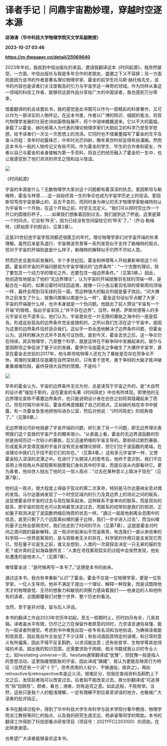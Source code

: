 # 译者手记｜问鼎宇宙勘妙理，穿越时空逐本源
**邱涛涛（华中科技大学物理学院天文学系副教授）**

**2023-10-27 03:46**

**https://m.thepaper.cn/detail/25069640**

2023年年初，我收到中信出版社的来函，邀请我翻译这本《时间起源》，我欣然接受。一方面，中信出版社与我是多年合作的老朋友，盛邀之下义不容辞；另一方面则是因为该书的作者是著名理论物理学家、霍金的前学生托马斯·赫托格先生，该书的内容也是读者们关注度极高的引力与宇宙学这一神奇的领域。作为同样从事这一领域的科技工作者，能够将这部作品分享给广大的中国读者，我也感到万分荣幸。

借着翻译的机会读罢此书，我的感觉是此书既可以作为一部精彩的科普著作，又可以作为一部详实的人物传记。在这本书里，作者以广博的知识、细腻的笔法，将现代物理学发展的壮丽史诗如画卷般展开，将个中滋味娓娓道来。它以不大的篇幅，承载了以霍金、赫托格等人为代表的理论物理学家们大胆前卫的科学乃至哲学思想，给予读者们一次又一次思想上的洗涤。它同时也不惜重墨描写了霍金的生平及奋斗历程：青年时初露锋芒，中年时光芒四射，晚年离世时却显得有些凄婉。然而这本书与一般的人物传记又有些不同。作为霍金的学生、毕生的合作者和密友，作者以自己与霍金的亲身接触为第一手资料，将自己的经历融入了霍金的一生中，也让我感受到了他们浓浓的师生之情和战斗情谊。

![](https://imagecloud.thepaper.cn/thepaper/image/275/726/18.jpeg)

《时间起源》

宇宙的本源是什么？无数物理学大家对这个问题都有着深深的执念。爱因斯坦与勒梅特，霍金与林德……这一段段终其一生的争论也成为宇宙学历史上的佳话。爱因斯坦笃信宇宙是静止的、亘古不变的，而同时身为神父的天才物理学家勒梅特则认为宇宙有一个开始，在这个开始之前，时空无法定义。“我们可以把时空比作一个开口的圆锥形杯子。……如果我们想象着回到过去，我们就到达了杯底。这里是第一个时间点，它没有‘昨天’，因为已经没有空间留给它的‘昨天’了。”（乔治·勒梅特，《原始原子的假设》，见第2章）。

这是20世纪连宇宙学观测都还很匮乏的年代，理论物理学家们对宇宙开端的朴素理解。虽然后来星系退行、宇宙微波背景等一系列发现似乎支持了勒梅特的观点，但对于宇宙的开端到底是什么样子，勒梅特的解释似乎仍然不尽如人意。

然而历史总是向前发展的。半个多世纪后，霍金和林德等人开始重新审视这个问题。霍金将宇宙的开端问题视为宇宙学理论的“边界条件”：“一个完整的理论，除了要包含一个动力学的理论之外，还要包含一组边界条件。”（见第3章。）因此，他创造性地提出了他的“无边界理论”，认为宇宙的开端就像羽毛球的顶端一样，是黏合在一起的，如果沿着时间往回追溯，就像一只小虫沿着羽毛球的骨架爬向顶端一样，最终会爬到羽毛球的另一面。而这种强大的黏合剂就是量子效应。“问大爆炸之前发生了什么，就像问南极以南是什么一样”，霍金这句话似乎点醒了大家：宇宙的开端是什么样，也许本身就是一个伪问题。他跳出了前人预设“宇宙有一个开端”的桎梏，指出宇宙实际上“并不存在边界”。当然，林德、萨斯坎德等人的多元宇宙论也不遑多让。他们认为，宇宙是处在一片无限的暴胀之海中的一座座孤岛，形成这些孤岛的边界条件完全是随机的，之所以我们生活在这个宇宙中，是因为这里的边界条件恰好适合我们。这似乎一劳永逸地解决了边界条件问题，但霍金认为，这样的解决方式并不具有可证伪性。直到今天，霍金去世之后，这一争论仍在持续。其实物理学，乃至整个科学，就是这样在不断争辩中发展起来的。玻尔与爱因斯坦之争促进了量子论的发展，霍伊尔与伽莫夫之争催生了大爆炸宇宙学，甚至在霍金去世前的2017年，他与斯坦哈特等人还在为了暴胀是否存在而争论不休。真理的宝藏往往是藏在自然深处的，只有善于思考、勇于争辩的大脑才能冲破重重艰难险阻，最终获得大自然的馈赠。不是吗？

![](https://imagecloud.thepaper.cn/thepaper/image/275/735/177.jpg)

早年的霍金认为，宇宙的边界条件无论为何，总是凌驾于宇宙之外的，是“大自然的设计者”强加于斯的，这在霍金的名著《时间简史》中也有所体现。即使他的无边界理论宣称不需要边界条件，也只能说明设计者在创世之初将其隐藏起来了而已。但在时隔10余年后，霍金却再度推翻了自己的观点。正如赫托格在本书中披露，有一次霍金急急地把他叫进办公室，然后对他说：“《时间简史》的视角错了。”（见第6章。）

无边界理论巧妙地规避了宇宙开端的问题，却引发了另一个问题，即无边界理论表明我们这个宜居的宇宙产生的概率很小。“从表面上看，霍金的无边界波函数的形状是由经历过一次较小的暴胀，后又迅速坍缩的宇宙主导的。那些经过剧烈暴胀、形成星系并变得宜居的宇宙并没有完全被理论排除，但它们位于波函数的尾端，在该理论中我们几乎找不到它们的存在。”（见第4章。）这和多元宇宙学一样，又使霍金陷入深深的泥潭之中。在进行了长期深入的思考后，他终于意识到，我们不应该用上帝视角从外部观察和揣摩我们身处其中的宇宙，而是应该从内部看待它。更为甚者，他向世人抛出了他的又一惊人观点：“过去在某种意义上取决于现在”（见第7章）。

他的这一观点，很大程度上得益于弦论的第二次革命，特别是马尔达塞纳全息对偶的发现。马尔达塞纳发现了一个时空区域内的引力及其边界上的场论之间的联系，这促使霍金将宇宙的过去与现在联系起来。这种联系不是单向的联系，而是双向的联系，即宇宙的现在也可以影响甚至决定过去，而联系的纽带则是我们的观测，正如量子观测决定了波函数坍缩后物质的状态一样。“通过一层层地剥离全息图中的信息，直至只剩下几个远距离纠缠的量子比特，我们一步步进入过去”，而当纠缠的量子比特全部用完时，我们也走到了时间的尽头（见第7章）。这就是霍金对时间之源问题的最新解释。这一观点听起来似乎荒诞离奇，有违我们一直以来信奉的科学观——世界是客观的，是与观察者无关的存在，科学家的作用只是去发现它而已。但在量子论诞生之前，谁又会想到，人类的一次窥探会决定一只无辜的猫的生死？或许真的正如海森堡所言：“人类在寻找客观现实的过程中会突然发现，他处处遭逢的是他本人。”（见第7章）。

难怪霍金说：“是时候再写一本书了。”这便是本书的由来。

通过这本书，我也有幸重新“认识”了霍金。霍金不仅是一位物理学家，更是一位哲学家，一位人生导师。他并不满足于提出一个理论、解释一种现象，而是试图用他天才的物理直觉、无尽的想象力和敏锐的洞察力感染着我们——他身边的人和他所有的读者，企图颠覆我们对整个世界、整个历史的看法。

当然，至于是非对错，留与后人评说。

本书的翻译工作自2023年农历年初起，至五一假期时止，历时四月有余，几易其稿。译者虽水平有限，仍尽己之力在保留作者原意的同时，力求语言通俗易懂，能为一般读者所接受。考虑到书中难免出现一些专有名词和当地俗语，为确保读者能知晓其意，因此我自作主张加了不少注释；有些词语因其特定的语境，和日常的意义有所偏离，因此不得不反复斟酌，以求词能达意；还有些哲学、生物学等其他领域的术语，超出我的知识范围，还需要求助于网络、相关书籍或我认识的专业人士。如hesitating universe一词，hesitate通常翻译成“犹豫”，但犹豫一般是指人的思想活动，这里指缓慢膨胀的宇宙，因此译成“踌躇”，我认为更能反映其行为特征（当然还有一个词“彳亍”，但考虑用的人较少，不够通俗，故弃之）。再如retroactive与retrospective本是近义词，很难区分，但我在查阅资料及斟酌上下文之后，发现前者指可以改变过去，后者指不能改变过去，故分别翻译成“可追溯性”和“回顾性”。顾者，看也；溯者，则有追究之意。如此这般，不胜枚举。当然，这些只是我个人的粗浅理解，一定有理解不到位甚至谬误的地方，也敬候广大读者的批评指正。

本书在翻译过程中，得到了华中科技大学生命科学与技术学院付春华教授、物理学院龙江教授等同仁的指点，以及我的研究生虞志远、杨承睿等同学的帮助。本书的翻译工作得到了科技部重点研发项目（项目号：2021YFC2203100）的资助，在此特表谢意。

也希望广大读者能够喜欢这本书。
